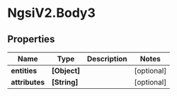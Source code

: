 # NgsiV2.Body3

## Properties
Name | Type | Description | Notes
------------ | ------------- | ------------- | -------------
**entities** | **[Object]** |  | [optional] 
**attributes** | **[String]** |  | [optional] 


